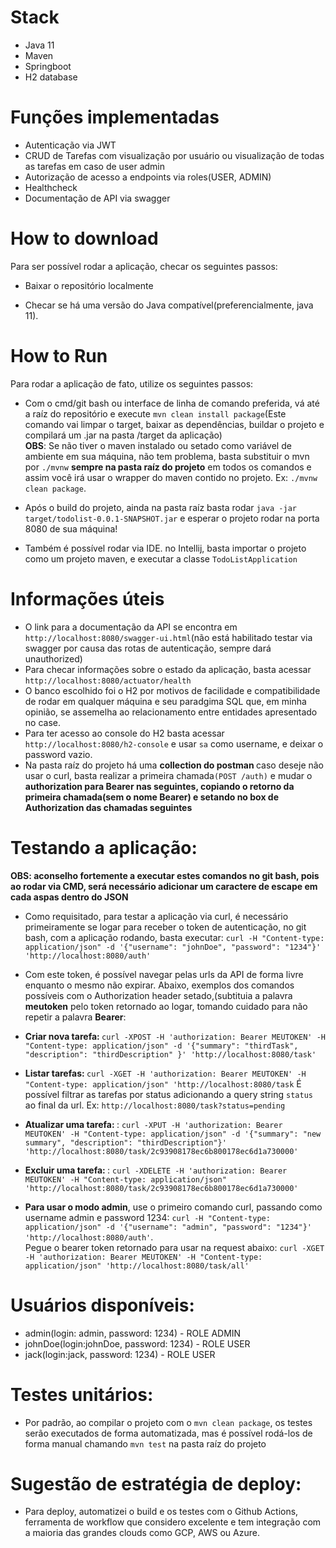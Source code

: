 

# Stack
- Java 11
- Maven
- Springboot
- H2 database
  
 # Funções implementadas
 - Autenticação via JWT
 - CRUD de Tarefas com visualização por usuário ou visualização de todas as tarefas em caso de user admin
 - Autorização de acesso a endpoints via roles(USER, ADMIN)
 - Healthcheck
- Documentação de API via swagger
 
 # How to download
 Para ser possível rodar a aplicação, checar os seguintes passos:
 - Baixar o repositório localmente

- Checar se há uma versão do Java compatível(preferencialmente, java 11).

# How to Run
Para rodar a aplicação de fato, utilize os seguintes passos:
- Com o cmd/git bash ou interface de linha de comando preferida, vá até a raíz do repositório e execute `mvn clean install package`(Este comando vai limpar o target, baixar as dependências, buildar o projeto e compilará um .jar na pasta /target da aplicação) <br>
<strong>OBS</strong>: Se não tiver o maven instalado ou setado como variável de ambiente em sua máquina, não tem problema, basta substituir o mvn por `./mvnw` <strong>sempre na pasta raíz do projeto</strong> em todos os comandos e assim você irá usar o wrapper do maven contido no projeto. Ex: `./mvnw clean package`.

- Após o build do projeto, ainda na pasta raíz basta rodar `java -jar target/todolist-0.0.1-SNAPSHOT.jar` e esperar o projeto rodar na porta 8080 de sua máquina!

- Também é possível rodar via IDE. no Intellij, basta importar o projeto como um projeto maven, e executar a classe `TodoListApplication`

# Informações úteis
- O link para a documentação da API se encontra em `http://localhost:8080/swagger-ui.html`(não está habilitado testar via swagger por causa das rotas de autenticação, sempre dará unauthorized)
- Para checar informações sobre o estado da aplicação, basta acessar `http://localhost:8080/actuator/health`
- O banco escolhido foi o H2 por motivos de facilidade e compatibilidade de rodar em qualquer máquina e seu paradgima SQL que, em minha opinião, se assemelha ao relacionamento entre entidades apresentado no case.
- Para ter acesso ao console do H2 basta acessar `http://localhost:8080/h2-console` e usar `sa` como username, e deixar o password vazio.
- Na pasta raíz do projeto há uma <strong> collection do postman </strong> caso deseje não usar o curl, basta realizar a primeira chamada`(POST /auth)` e mudar o <strong> authorization para Bearer nas seguintes, copiando o retorno da primeira chamada(sem o nome Bearer) e setando no box de Authorization das chamadas seguintes </strong>

# Testando a aplicação:
<strong> OBS: aconselho fortemente a executar estes comandos no git bash, pois ao rodar via CMD, será necessário adicionar um caractere de escape em cada aspas dentro do JSON</strong>
- Como requisitado, para testar a aplicação via curl, é necessário primeiramente se logar para receber o token de autenticação, no git bash, com a aplicação rodando, basta executar:
`curl -H "Content-type: application/json" -d '{"username": "johnDoe", "password": "1234"}' 'http://localhost:8080/auth' `
- Com este token, é possível navegar pelas urls da API de forma livre enquanto o mesmo não expirar. Abaixo, exemplos dos comandos possíveis com o Authorization header setado,(subtituia a palavra <strong>meutoken</strong> pelo token retornado ao logar, tomando cuidado para não repetir a palavra <strong>Bearer</strong>:

- <strong>Criar nova tarefa: </strong> `curl -XPOST -H 'authorization: Bearer MEUTOKEN' -H "Content-type: application/json" -d '{"summary": "thirdTask", "description": "thirdDescription" }' 'http://localhost:8080/task' `

- <strong> Listar tarefas: </strong> `curl -XGET -H 'authorization: Bearer MEUTOKEN' -H "Content-type: application/json" 'http://localhost:8080/task` É possível filtrar as tarefas por status adicionando a query string `status` ao final da url. Ex: `http://localhost:8080/task?status=pending`

- <strong> Atualizar uma tarefa: </strong>: `curl -XPUT -H 'authorization: Bearer MEUTOKEN' -H "Content-type: application/json" -d '{"summary": "new summary", "description": "thirdDescription"}' 'http://localhost:8080/task/2c93908178ec6b800178ec6d1a730000'`

- <strong> Excluir uma tarefa: </strong>: `curl -XDELETE -H 'authorization: Bearer MEUTOKEN' -H "Content-type: application/json" 'http://localhost:8080/task/2c93908178ec6b800178ec6d1a730000'`

- <strong> Para usar o modo admin</strong>, use o primeiro comando curl, passando como username admin e password 1234: `curl -H "Content-type: application/json" -d '{"username": "admin", "password": "1234"}' 'http://localhost:8080/auth'`. <br> Pegue o bearer token retornado para usar na request abaixo: `curl -XGET -H 'authorization: Bearer MEUTOKEN' -H "Content-type: application/json" 'http://localhost:8080/task/all'`

# Usuários disponíveis:
- admin(login: admin, password: 1234) - ROLE ADMIN
- johnDoe(login:johnDoe, password: 1234) - ROLE USER
- jack(login:jack, password: 1234) - ROLE USER

# Testes unitários:
- Por padrão, ao compilar o projeto com o `mvn clean package`, os testes serão executados de forma automatizada, mas é possível rodá-los de forma manual chamando `mvn test` na pasta raíz do projeto

# Sugestão de estratégia de deploy:
- Para deploy, automatizei o build e os testes com o Github Actions, ferramenta de workflow que considero excelente e tem integração com a maioria das grandes clouds como GCP, AWS ou Azure.
